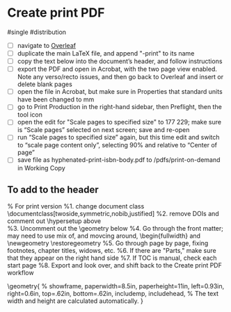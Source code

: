 # Create print PDF

#single #distribution

- [ ] navigate to [Overleaf](https://www.overleaf.com/project)
- [ ] duplicate the main LaTeX file, and append "-print" to its name
- [ ] copy the text below into the document’s header, and follow instructions
- [ ] export the PDF and open in Acrobat, with the two page view enabled. Note any verso/recto issues, and then go back to Overleaf and insert or delete blank pages 
- [ ] open the file in Acrobat, but make sure in Properties that standard units have been changed to mm
- [ ] go to Print Production in the right-hand sidebar, then Preflight, then the tool icon
- [ ] open the edit for "Scale pages to specified size" to 177 229; make sure is “Scale pages” selected on next screen; save and re-open
- [ ] run “Scale pages to specified size” again, but this time edit and switch to “scale page content only”, selecting 90% and relative to “Center of page”
- [ ] save file as hyphenated-print-isbn-body.pdf to /pdfs/print-on-demand in Working Copy 

## To add to the header

% For print version
    %1. change document class \documentclass[twoside,symmetric,nobib,justified]
    %2. remove DOIs and comment out \hypersetup above      
    %3. Uncomment out the \geometry below
    %4. Go through the front matter; may need to use mix of, and movcing around, \begin{fullwidth} and \newgeometry \restoregeometry
    %5. Go through page by page, fixing footnotes, chapter titles, widows, etc.
    %6. If there are "Parts," make sure that they appear on the right hand side
    %7. If TOC is manual, check each start page
    %8. Export and look over, and shift back to the Create print PDF workflow

 \geometry{
  % showframe,
   paperwidth=8.5in,
   paperheight=11in,
   left=0.93in,
   right=0.6in,
   top=.62in,
    bottom=.62in,
    includemp,
   includehead,
  % The text width and height are calculated automatically.
 }